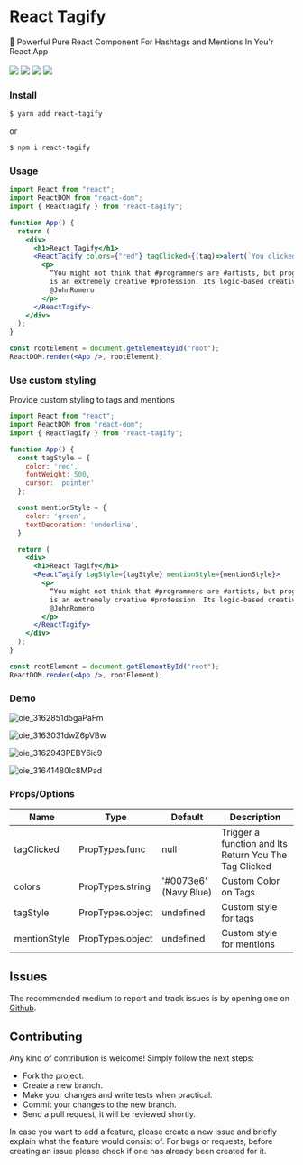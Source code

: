 # React Tagify
📛 Powerful Pure React Component For Hashtags and Mentions In You'r React App
<br />
<br />
<img src="https://img.shields.io/github/package-json/v/E-RROR/react-tagify/master?color=green&label=Version&style=flat-square"/>
<span>
<img src="https://img.shields.io/npm/v/react-tagify?color=red&style=flat-square" />
</span>
<span>
<img src="https://img.shields.io/npm/dw/react-tagify?style=flat-square" />
</span>
<span>
<img src="https://img.shields.io/github/size/E-RROR/react-tagify/lib/ReactTagify.js?style=flat-square" />
</span>

### Install
```bash
$ yarn add react-tagify
```
or
```bash
$ npm i react-tagify
```
### Usage
```jsx
import React from "react";
import ReactDOM from "react-dom";
import { ReactTagify } from "react-tagify";

function App() {
  return (
    <div>
      <h1>React Tagify</h1>
      <ReactTagify colors={"red"} tagClicked={(tag)=>alert(`You clicked on ${tag} tag`)}>
        <p>
          “You might not think that #programmers are #artists, but programming
          is an extremely creative #profession. Its logic-based creativity”
          @JohnRomero
        </p>
      </ReactTagify>
    </div>
  );
}

const rootElement = document.getElementById("root");
ReactDOM.render(<App />, rootElement);
```

### Use custom styling
Provide custom styling to tags and mentions

```jsx
import React from "react";
import ReactDOM from "react-dom";
import { ReactTagify } from "react-tagify";

function App() {
  const tagStyle = {
    color: 'red',
    fontWeight: 500,
    cursor: 'pointer'
  };

  const mentionStyle = {
    color: 'green',
    textDecoration: 'underline',
  }

  return (
    <div>
      <h1>React Tagify</h1>
      <ReactTagify tagStyle={tagStyle} mentionStyle={mentionStyle}>
        <p>
          “You might not think that #programmers are #artists, but programming
          is an extremely creative #profession. Its logic-based creativity”
          @JohnRomero
        </p>
      </ReactTagify>
    </div>
  );
}

const rootElement = document.getElementById("root");
ReactDOM.render(<App />, rootElement);
```

### Demo

![oie_3162851d5gaPaFm](https://user-images.githubusercontent.com/25178257/71611319-e0e2e180-2bbd-11ea-8cc5-e9e2c2b91a7f.gif)

![oie_3163031dwZ6pVBw](https://user-images.githubusercontent.com/25178257/71611320-e0e2e180-2bbd-11ea-9c73-5fd21359a393.gif)

![oie_3162943PEBY6ic9](https://user-images.githubusercontent.com/25178257/71611321-e0e2e180-2bbd-11ea-8822-9e6d63a5779c.gif)

![oie_31641480Ic8MPad](https://user-images.githubusercontent.com/25178257/71611397-70889000-2bbe-11ea-863e-3ac79b8342ec.gif)


### Props/Options

| Name | Type| Default | Description |
| --- | --- | --- | --- |
| tagClicked | PropTypes.func | null | Trigger a function and Its Return You The Tag Clicked |
| colors  | PropTypes.string | '#0073e6' (Navy Blue) | Custom Color on Tags |
| tagStyle  | PropTypes.object | undefined | Custom style for tags |
| mentionStyle  | PropTypes.object | undefined | Custom style for mentions |


## Issues
The recommended medium to report and track issues is by opening one on [Github](https://github.com/E-RROR/react-tagify/issues).

## Contributing
 Any kind of contribution is welcome! Simply follow the next steps:

* Fork the project.
* Create a new branch.
* Make your changes and write tests when practical.
* Commit your changes to the new branch.
* Send a pull request, it will be reviewed shortly.

In case you want to add a feature, please create a new issue and briefly explain what the feature would consist of. For bugs or requests, before creating an issue please check if one has already been created for it.
